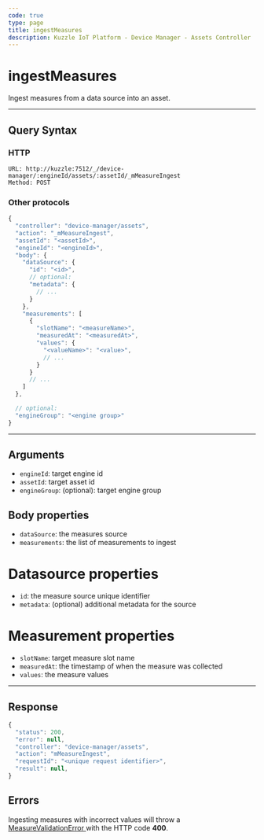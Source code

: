 ```yaml
---
code: true
type: page
title: ingestMeasures
description: Kuzzle IoT Platform - Device Manager - Assets Controller
---
```


# ingestMeasures

Ingest measures from a data source into an asset.

---

## Query Syntax

### HTTP

```http
URL: http://kuzzle:7512/_/device-manager/:engineId/assets/:assetId/_mMeasureIngest
Method: POST
```

### Other protocols

```js
{
  "controller": "device-manager/assets",
  "action": "_mMeasureIngest",
  "assetId": "<assetId>",
  "engineId": "<engineId>",
  "body": {
    "dataSource": {
      "id": "<id>",
      // optional:
      "metadata": {
        // ...
      }
    },
    "measurements": [
      {
        "slotName": "<measureName>",
        "measuredAt": "<measuredAt>",
        "values": {
          "<valueName>": "<value>",
          // ...        
        }
      }
      // ...
    ]
  },

  // optional:
  "engineGroup": "<engine group>"
}
```

---

## Arguments

- `engineId`: target engine id
- `assetId`: target asset id
- `engineGroup`: (optional): target engine group

## Body properties

- `dataSource`: the measures source
- `measurements`: the list of measurements to ingest

# Datasource properties

- `id`: the measure source unique identifier
- `metadata`: (optional) additional metadata for the source

# Measurement properties

- `slotName`: target measure slot name
- `measuredAt`: the timestamp of when the measure was collected
- `values`: the measure values

---

## Response

```js
{
  "status": 200,
  "error": null,
  "controller": "device-manager/assets",
  "action": "mMeasureIngest",
  "requestId": "<unique request identifier>",
  "result": null,
}
```

## Errors

Ingesting measures with incorrect values will throw a [ MeasureValidationError ](../../../errors/measure-validation/index.md) with the HTTP code **400**.